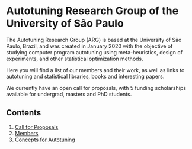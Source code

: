 

# Autotuning Research Group of the University of São Paulo

The Autotuning  Research Group (ARG)  is based at  the University of  São Paulo,
Brazil, and was created in January  2020 with the objective of studying computer
program  autotuning  using meta-heuristics,  design  of  experiments, and  other
statistical optimization methods.

Here you  will find a list  of our members and  their work, as well  as links to
autotuning and statistical libraries, books and interesting papers.

We  currently have  an  open call  for proposals,  with  5 funding  scholarships
available for undergrad, masters and PhD students.


## Contents

1.  [Call for Proposals](call_proposals.html)
2.  [Members](members.html)
3.  [Concepts for Autotuning](concepts_autotuning.html)
